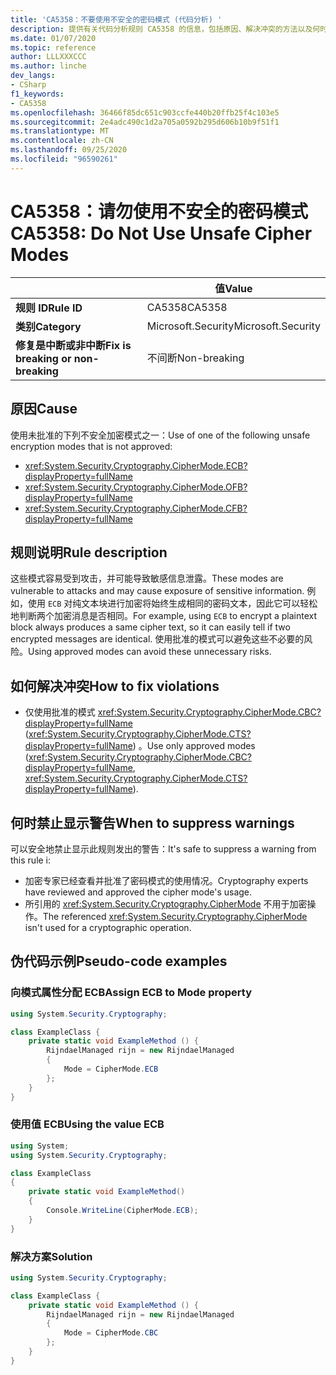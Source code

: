 ```yaml
---
title: 'CA5358：不要使用不安全的密码模式 (代码分析) '
description: 提供有关代码分析规则 CA5358 的信息，包括原因、解决冲突的方法以及何时取消显示。
ms.date: 01/07/2020
ms.topic: reference
author: LLLXXXCCC
ms.author: linche
dev_langs:
- CSharp
f1_keywords:
- CA5358
ms.openlocfilehash: 36466f85dc651c903ccfe440b20ffb25f4c103e5
ms.sourcegitcommit: 2e4adc490c1d2a705a0592b295d606b10b9f51f1
ms.translationtype: MT
ms.contentlocale: zh-CN
ms.lasthandoff: 09/25/2020
ms.locfileid: "96590261"
---
```

# <a name="ca5358-do-not-use-unsafe-cipher-modes"></a><span data-ttu-id="5e1f3-103">CA5358：请勿使用不安全的密码模式</span><span class="sxs-lookup"><span data-stu-id="5e1f3-103">CA5358: Do Not Use Unsafe Cipher Modes</span></span>

| | <span data-ttu-id="5e1f3-104">值</span><span class="sxs-lookup"><span data-stu-id="5e1f3-104">Value</span></span> |
|-|-|
| <span data-ttu-id="5e1f3-105">**规则 ID**</span><span class="sxs-lookup"><span data-stu-id="5e1f3-105">**Rule ID**</span></span> |<span data-ttu-id="5e1f3-106">CA5358</span><span class="sxs-lookup"><span data-stu-id="5e1f3-106">CA5358</span></span>|
| <span data-ttu-id="5e1f3-107">**类别**</span><span class="sxs-lookup"><span data-stu-id="5e1f3-107">**Category**</span></span> |<span data-ttu-id="5e1f3-108">Microsoft.Security</span><span class="sxs-lookup"><span data-stu-id="5e1f3-108">Microsoft.Security</span></span>|
| <span data-ttu-id="5e1f3-109">**修复是中断或非中断**</span><span class="sxs-lookup"><span data-stu-id="5e1f3-109">**Fix is breaking or non-breaking**</span></span> |<span data-ttu-id="5e1f3-110">不间断</span><span class="sxs-lookup"><span data-stu-id="5e1f3-110">Non-breaking</span></span>|

## <a name="cause"></a><span data-ttu-id="5e1f3-111">原因</span><span class="sxs-lookup"><span data-stu-id="5e1f3-111">Cause</span></span>

<span data-ttu-id="5e1f3-112">使用未批准的下列不安全加密模式之一：</span><span class="sxs-lookup"><span data-stu-id="5e1f3-112">Use of one of the following unsafe encryption modes that is not approved:</span></span>

- <xref:System.Security.Cryptography.CipherMode.ECB?displayProperty=fullName>
- <xref:System.Security.Cryptography.CipherMode.OFB?displayProperty=fullName>
- <xref:System.Security.Cryptography.CipherMode.CFB?displayProperty=fullName>

## <a name="rule-description"></a><span data-ttu-id="5e1f3-113">规则说明</span><span class="sxs-lookup"><span data-stu-id="5e1f3-113">Rule description</span></span>

<span data-ttu-id="5e1f3-114">这些模式容易受到攻击，并可能导致敏感信息泄露。</span><span class="sxs-lookup"><span data-stu-id="5e1f3-114">These modes are vulnerable to attacks and may cause exposure of sensitive information.</span></span> <span data-ttu-id="5e1f3-115">例如，使用 `ECB` 对纯文本块进行加密将始终生成相同的密码文本，因此它可以轻松地判断两个加密消息是否相同。</span><span class="sxs-lookup"><span data-stu-id="5e1f3-115">For example, using `ECB` to encrypt a plaintext block always produces a same cipher text, so it can easily tell if two encrypted messages are identical.</span></span> <span data-ttu-id="5e1f3-116">使用批准的模式可以避免这些不必要的风险。</span><span class="sxs-lookup"><span data-stu-id="5e1f3-116">Using approved modes can avoid these unnecessary risks.</span></span>

## <a name="how-to-fix-violations"></a><span data-ttu-id="5e1f3-117">如何解决冲突</span><span class="sxs-lookup"><span data-stu-id="5e1f3-117">How to fix violations</span></span>

- <span data-ttu-id="5e1f3-118">仅使用批准的模式 <xref:System.Security.Cryptography.CipherMode.CBC?displayProperty=fullName> (<xref:System.Security.Cryptography.CipherMode.CTS?displayProperty=fullName>) 。</span><span class="sxs-lookup"><span data-stu-id="5e1f3-118">Use only approved modes (<xref:System.Security.Cryptography.CipherMode.CBC?displayProperty=fullName>, <xref:System.Security.Cryptography.CipherMode.CTS?displayProperty=fullName>).</span></span>

## <a name="when-to-suppress-warnings"></a><span data-ttu-id="5e1f3-119">何时禁止显示警告</span><span class="sxs-lookup"><span data-stu-id="5e1f3-119">When to suppress warnings</span></span>

<span data-ttu-id="5e1f3-120">可以安全地禁止显示此规则发出的警告：</span><span class="sxs-lookup"><span data-stu-id="5e1f3-120">It's safe to suppress a warning from this rule i:</span></span>

- <span data-ttu-id="5e1f3-121">加密专家已经查看并批准了密码模式的使用情况。</span><span class="sxs-lookup"><span data-stu-id="5e1f3-121">Cryptography experts have reviewed and approved the cipher mode's usage.</span></span>
- <span data-ttu-id="5e1f3-122">所引用的 <xref:System.Security.Cryptography.CipherMode> 不用于加密操作。</span><span class="sxs-lookup"><span data-stu-id="5e1f3-122">The referenced <xref:System.Security.Cryptography.CipherMode> isn't used for a cryptographic operation.</span></span>

## <a name="pseudo-code-examples"></a><span data-ttu-id="5e1f3-123">伪代码示例</span><span class="sxs-lookup"><span data-stu-id="5e1f3-123">Pseudo-code examples</span></span>

### <a name="assign-ecb-to-mode-property"></a><span data-ttu-id="5e1f3-124">向模式属性分配 ECB</span><span class="sxs-lookup"><span data-stu-id="5e1f3-124">Assign ECB to Mode property</span></span>

```csharp
using System.Security.Cryptography;

class ExampleClass {
    private static void ExampleMethod () {
        RijndaelManaged rijn = new RijndaelManaged
        {
            Mode = CipherMode.ECB
        };
    }
}
```

### <a name="using-the-value-ecb"></a><span data-ttu-id="5e1f3-125">使用值 ECB</span><span class="sxs-lookup"><span data-stu-id="5e1f3-125">Using the value ECB</span></span>

```csharp
using System;
using System.Security.Cryptography;

class ExampleClass
{
    private static void ExampleMethod()
    {
        Console.WriteLine(CipherMode.ECB);
    }
}
```

### <a name="solution"></a><span data-ttu-id="5e1f3-126">解决方案</span><span class="sxs-lookup"><span data-stu-id="5e1f3-126">Solution</span></span>

```csharp
using System.Security.Cryptography;

class ExampleClass {
    private static void ExampleMethod () {
        RijndaelManaged rijn = new RijndaelManaged
        {
            Mode = CipherMode.CBC
        };
    }
}
```
